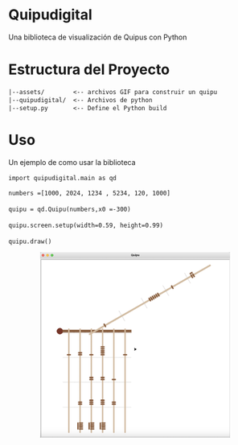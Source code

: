 # Quipudigital

Una biblioteca de visualización de Quipus con Python

# Estructura del Proyecto

```
|--assets/        <-- archivos GIF para construir un quipu
|--quipudigital/  <-- Archivos de python
|--setup.py       <-- Define el Python build
```

# Uso

Un ejemplo de como usar la biblioteca

```
import quipudigital.main as qd

```

```
numbers =[1000, 2024, 1234 , 5234, 120, 1000]

quipu = qd.Quipu(numbers,x0 =-300)

quipu.screen.setup(width=0.59, height=0.99)  

quipu.draw()
```
<p align="center">
    <img  width="75%" src="quipu.png">
</p>
